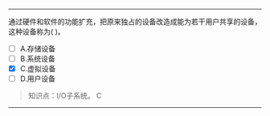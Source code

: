 ---
通过硬件和软件的功能扩充，把原来独占的设备改造成能为若干用户共享的设备，这种设备称为( )。
- [ ] A.存储设备 
- [ ] B.系统设备 
- [x] C.虚拟设备 
- [ ] D.用户设备

> 知识点：I/O子系统。
> C

---